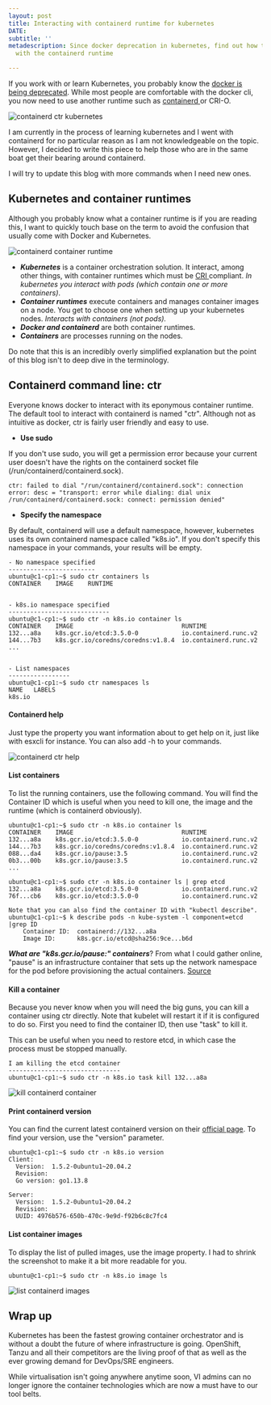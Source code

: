 ```yaml
---
layout: post
title: Interacting with containerd runtime for kubernetes
DATE: 
subtitle: ''
metadescription: Since docker deprecation in kubernetes, find out how to interact
  with the containerd runtime

---
```

If you work with or learn Kubernetes, you probably know the [docker is being deprecated](https://kubernetes.io/blog/2020/12/02/dont-panic-kubernetes-and-docker/). While most people are comfortable with the docker cli, you now need to use another runtime such as [containerd ](https://github.com/containerd/containerd)or CRI-O.

![containerd ctr kubernetes](/img/ctr.png "containerd ctr kubernetes")

I am currently in the process of learning kubernetes and I went with containerd for no particular reason as I am not knowledgeable on the topic. However, I decided to write this piece to help those who are in the same boat get their bearing around containerd.

I will try to update this blog with more commands when I need new ones.

## Kubernetes and container runtimes

Although you probably know what a container runtime is if you are reading this, I want to quickly touch base on the term to avoid the confusion that usually come with Docker and Kubernetes.

![containerd container runtime](/img/cri.png "containerd container runtime")

* **_Kubernetes_** is a container orchestration solution. It interact, among other things, with container runtimes which must be [CRI ](https://kubernetes.io/blog/2016/12/container-runtime-interface-cri-in-kubernetes/)compliant. _In kubernetes you interact with pods (which contain one or more containers)_. 
* **_Container runtimes_** execute containers and manages container images on a node. You get to choose one when setting up your kubernetes nodes. _Interacts with containers (not pods)._
* **_Docker and containerd_** are both container runtimes.
* **_Containers_** are processes running on the nodes.

Do note that this is an incredibly overly simplified explanation but the point of this blog isn't to deep dive in the terminology.

## Containerd command line: ctr

Everyone knows docker to interact with its eponymous container runtime. The default tool to interact with containerd is named "ctr". Although not as intuitive as docker, ctr is fairly user friendly and easy to use.

* **Use sudo**

If you don't use sudo, you will get a permission error because your current user doesn't have the rights on the containerd socket file (/run/containerd/containerd.sock).

    ctr: failed to dial "/run/containerd/containerd.sock": connection error: desc = "transport: error while dialing: dial unix /run/containerd/containerd.sock: connect: permission denied"

* **Specify the namespace**

By default, containerd will use a default namespace, however, kubernetes uses its own containerd namespace called "k8s.io". If you don't specify this namespace in your commands, your results will be empty.

    - No namespace specified
    ------------------------
    ubuntu@c1-cp1:~$ sudo ctr containers ls
    CONTAINER    IMAGE    RUNTIME
    
    
    - k8s.io namespace specified
    ----------------------------
    ubuntu@c1-cp1:~$ sudo ctr -n k8s.io container ls
    CONTAINER    IMAGE                              RUNTIME
    132...a8a    k8s.gcr.io/etcd:3.5.0-0            io.containerd.runc.v2
    144...7b3    k8s.gcr.io/coredns/coredns:v1.8.4  io.containerd.runc.v2
    ...
    
    
    - List namespaces
    -----------------
    ubuntu@c1-cp1:~$ sudo ctr namespaces ls
    NAME   LABELS
    k8s.io

#### Containerd help

Just type the property you want information about to get help on it, just like with esxcli for instance. You can also add -h to your commands.

![containerd ctr help](/img/containerdhelp-1.png "containerd ctr help")

#### List containers

To list the running containers, use the following command. You will find the Container ID which is useful when you need to kill one, the image and the runtime (which is containerd obviously).

    ubuntu@c1-cp1:~$ sudo ctr -n k8s.io container ls
    CONTAINER    IMAGE                              RUNTIME
    132...a8a    k8s.gcr.io/etcd:3.5.0-0            io.containerd.runc.v2
    144...7b3    k8s.gcr.io/coredns/coredns:v1.8.4  io.containerd.runc.v2
    088...da4    k8s.gcr.io/pause:3.5               io.containerd.runc.v2
    0b3...00b    k8s.gcr.io/pause:3.5               io.containerd.runc.v2
    ...
    
    ubuntu@c1-cp1:~$ sudo ctr -n k8s.io container ls | grep etcd
    132...a8a    k8s.gcr.io/etcd:3.5.0-0            io.containerd.runc.v2
    76f...cb6    k8s.gcr.io/etcd:3.5.0-0            io.containerd.runc.v2
    
    Note that you can also find the container ID with "kubectl describe".
    ubuntu@c1-cp1:~$ k describe pods -n kube-system -l component=etcd |grep ID
        Container ID:  containerd://132...a8a
        Image ID:      k8s.gcr.io/etcd@sha256:9ce...b6d

**_What are "k8s.gcr.io/pause:" containers_**? From what I could gather online, "pause" is an infrastructure container that sets up the network namespace for the pod before provisioning the actual containers. [Source](https://groups.google.com/g/kubernetes-users/c/jVjv0QK4b_o "k8s.gcr.io/pause")

#### Kill a container

Because you never know when you will need the big guns, you can kill a container using ctr directly. Note that kubelet will restart it if it is configured to do so. First you need to find the container ID, then use "task" to kill it.

This can be useful when you need to restore etcd, in which case the process must be stopped manually.

    I am killing the etcd container
    -------------------------------
    ubuntu@c1-cp1:~$ sudo ctr -n k8s.io task kill 132...a8a

![kill containerd container](/img/etcdkill.png "kill containerd container")

#### Print containerd version

You can find the current latest containerd version on their [official page](https://github.com/containerd/containerd/releases "containerd latest version"). To find your version, use the "version" parameter.

    ubuntu@c1-cp1:~$ sudo ctr -n k8s.io version
    Client:
      Version:  1.5.2-0ubuntu1~20.04.2
      Revision:
      Go version: go1.13.8
    
    Server:
      Version:  1.5.2-0ubuntu1~20.04.2
      Revision:
      UUID: 4976b576-650b-470c-9e9d-f92b6c8c7fc4

#### List container images

To display the list of pulled images, use the image property. I had to shrink the screenshot to make it a bit more readable for you.

    ubuntu@c1-cp1:~$ sudo ctr -n k8s.io image ls

![list containerd images](/img/ctrimagels.png "list containerd images")

## Wrap up

Kubernetes has been the fastest growing container orchestrator and is without a doubt the future of where infrastructure is going. OpenShift, Tanzu and all their competitors are the living proof of that as well as the ever growing demand for DevOps/SRE engineers.

While virtualisation isn't going anywhere anytime soon, VI admins can no longer ignore the container technologies which are now a must have to our tool belts.